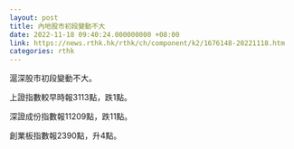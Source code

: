 ```yaml
---
layout: post
title: 內地股市初段變動不大
date: 2022-11-18 09:40:24.000000000 +08:00
link: https://news.rthk.hk/rthk/ch/component/k2/1676148-20221118.htm
categories: rthk
---
```


滬深股市初段變動不大。

上證指數較早時報3113點，跌1點。

深證成份指數報11209點，跌11點。

創業板指數報2390點，升4點。
